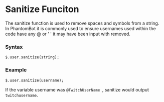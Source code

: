 # Sanitize Funciton

The sanitize function is used to remove spaces and symbols from a string. In PhantomBot it is commonly used to ensure usernames used within the code have any @ or ' ' it may have been input with removed. 

### Syntax
`$.user.sanitize(string);`

### Example
`$.user.sanitize(username);`

If the variable username was `@TwitchUserName `, sanitize would output `twitchusername`.